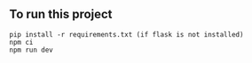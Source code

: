 ## To run this project

```
pip install -r requirements.txt (if flask is not installed)
npm ci
npm run dev
```